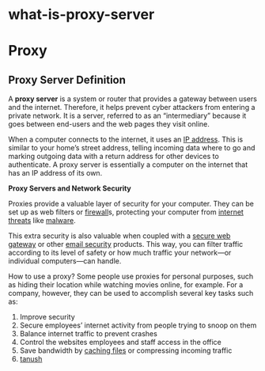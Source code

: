 # what-is-proxy-server

# Proxy

## **Proxy Server Definition**

A **proxy server** is a system or router that provides a gateway between users and the internet. Therefore, it helps prevent cyber attackers from entering a private network. It is a server, referred to as an “intermediary” because it goes between end-users and the web pages they visit online.

When a computer connects to the internet, it uses an [IP address](https://www.fortinet.com/resources/cyberglossary/what-is-ip-address). This is similar to your home’s street address, telling incoming data where to go and marking outgoing data with a return address for other devices to authenticate. A proxy server is essentially a computer on the internet that has an IP address of its own.

**Proxy Servers and Network Security**

Proxies provide a valuable layer of security for your computer. They can be set up as web filters or [firewall](https://www.fortinet.com/resources/cyberglossary/firewall-defined)s, protecting your computer from [internet threats](https://www.fortinet.com/resources/cyberglossary/internet-security) like [malware](https://www.fortinet.com/content/fortinet-com/en_us).

This extra security is also valuable when coupled with a [secure web gateway](https://www.fortinet.com/products/secure-web-gateway) or other [email security](https://www.fortinet.com/products/email-security) products. This way, you can filter traffic according to its level of safety or how much traffic your network—or individual computers—can handle.

How to use a proxy? Some people use proxies for personal purposes, such as hiding their location while watching movies online, for example. For a company, however, they can be used to accomplish several key tasks such as:

1. Improve security
2. Secure employees’ internet activity from people trying to snoop on them
3. Balance internet traffic to prevent crashes
4. Control the websites employees and staff access in the office
5. Save bandwidth by [caching files](https://www.fortinet.com/resources/cyberglossary/what-is-caching) or compressing incoming traffic
6. [tanush](https://www.facebook.com)

